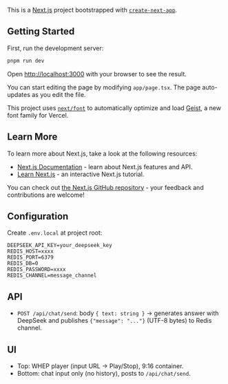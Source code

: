 This is a [Next.js](https://nextjs.org) project bootstrapped with [`create-next-app`](https://nextjs.org/docs/app/api-reference/cli/create-next-app).

## Getting Started

First, run the development server:

```bash
pnpm run dev
```

Open [http://localhost:3000](http://localhost:3000) with your browser to see the result.

You can start editing the page by modifying `app/page.tsx`. The page auto-updates as you edit the file.

This project uses [`next/font`](https://nextjs.org/docs/app/building-your-application/optimizing/fonts) to automatically optimize and load [Geist](https://vercel.com/font), a new font family for Vercel.

## Learn More

To learn more about Next.js, take a look at the following resources:

- [Next.js Documentation](https://nextjs.org/docs) - learn about Next.js features and API.
- [Learn Next.js](https://nextjs.org/learn) - an interactive Next.js tutorial.

You can check out [the Next.js GitHub repository](https://github.com/vercel/next.js) - your feedback and contributions are welcome!

## Configuration

Create `.env.local` at project root:

```
DEEPSEEK_API_KEY=your_deepseek_key
REDIS_HOST=xxxx
REDIS_PORT=6379
REDIS_DB=0
REDIS_PASSWORD=xxxx
REDIS_CHANNEL=message_channel
```

## API

- `POST /api/chat/send`: body `{ text: string }` → generates answer with DeepSeek and publishes `{"message": "..."}` (UTF-8 bytes) to Redis channel.

## UI

- Top: WHEP player (input URL → Play/Stop), 9:16 container.
- Bottom: chat input only (no history), posts to `/api/chat/send`.
